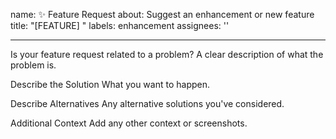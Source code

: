 name: ✨ Feature Request
about: Suggest an enhancement or new feature
title: "[FEATURE] "
labels: enhancement
assignees: ''

---

Is your feature request related to a problem?
A clear description of what the problem is.

Describe the Solution
What you want to happen.

Describe Alternatives
Any alternative solutions you've considered.

Additional Context
Add any other context or screenshots.